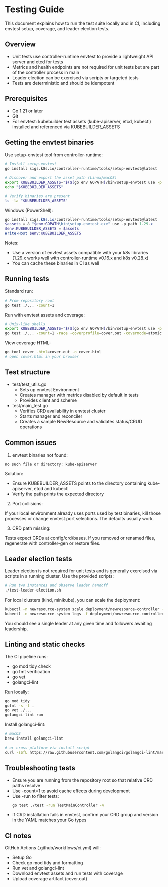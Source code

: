 # Testing Guide

This document explains how to run the test suite locally and in CI, including envtest setup, coverage, and leader election tests.

## Overview

- Unit tests use controller-runtime envtest to provide a lightweight API server and etcd for tests
- Metrics and health endpoints are not required for unit tests but are part of the controller process in main
- Leader election can be exercised via scripts or targeted tests
- Tests are deterministic and should be idempotent

## Prerequisites

- Go 1.21 or later
- Git
- For envtest: kubebuilder test assets (kube-apiserver, etcd, kubectl) installed and referenced via KUBEBUILDER_ASSETS

## Getting the envtest binaries

Use setup-envtest tool from controller-runtime:

```bash
# Install setup-envtest
go install sigs.k8s.io/controller-runtime/tools/setup-envtest@latest

# Discover and export the asset path (Linux/macOS)
export KUBEBUILDER_ASSETS="$($(go env GOPATH)/bin/setup-envtest use -p path 1.29.x)"
echo "$KUBEBUILDER_ASSETS"

# Verify binaries are present
ls -la "$KUBEBUILDER_ASSETS"
```

Windows (PowerShell):

```powershell
go install sigs.k8s.io/controller-runtime/tools/setup-envtest@latest
$assets = & "$env:GOPATH\bin\setup-envtest.exe" use -p path 1.29.x
$env:KUBEBUILDER_ASSETS = $assets
Write-Host $env:KUBEBUILDER_ASSETS
```

Notes:
- Use a version of envtest assets compatible with your k8s libraries (1.29.x works well with controller-runtime v0.16.x and k8s v0.28.x)
- You can cache these binaries in CI as well

## Running tests

Standard run:

```bash
# From repository root
go test ./... -count=1
```

Run with envtest assets and coverage:

```bash
# Unix-like shells
export KUBEBUILDER_ASSETS="$($(go env GOPATH)/bin/setup-envtest use -p path 1.29.x)"
go test ./... -count=1 -race -coverprofile=cover.out -covermode=atomic
```

View coverage HTML:

```bash
go tool cover -html=cover.out -o cover.html
# open cover.html in your browser
```

## Test structure

- test/test_utils.go
  - Sets up envtest Environment
  - Creates manager with metrics disabled by default in tests
  - Provides client and scheme
- test/main_test.go
  - Verifies CRD availability in envtest cluster
  - Starts manager and reconciler
  - Creates a sample NewResource and validates status/CRUD operations

## Common issues

1. envtest binaries not found:

```
no such file or directory: kube-apiserver
```

Solution:
- Ensure KUBEBUILDER_ASSETS points to the directory containing kube-apiserver, etcd and kubectl
- Verify the path prints the expected directory

2. Port collisions:

If your local environment already uses ports used by test binaries, kill those processes or change envtest port selections. The defaults usually work.

3. CRD path missing:

Tests expect CRDs at config/crd/bases. If you removed or renamed files, regenerate with controller-gen or restore files.

## Leader election tests

Leader election is not required for unit tests and is generally exercised via scripts in a running cluster. Use the provided scripts:

```bash
# Run two instances and observe leader handoff
./test-leader-election.sh
```

For local clusters (kind, minikube), you can scale the deployment:

```bash
kubectl -n newresource-system scale deployment/newresource-controller --replicas=2
kubectl -n newresource-system logs -f deployment/newresource-controller
```

You should see a single leader at any given time and followers awaiting leadership.

## Linting and static checks

The CI pipeline runs:
- go mod tidy check
- go fmt verification
- go vet
- golangci-lint

Run locally:

```bash
go mod tidy
gofmt -s -l .
go vet ./...
golangci-lint run
```

Install golangci-lint:

```bash
# macOS
brew install golangci-lint

# or cross-platform via install script
curl -sSfL https://raw.githubusercontent.com/golangci/golangci-lint/master/install.sh | sh -s -- -b $(go env GOPATH)/bin latest
```

## Troubleshooting tests

- Ensure you are running from the repository root so that relative CRD paths resolve
- Use -count=1 to avoid cache effects during development
- Use -run to filter tests:
  ```bash
  go test ./test -run TestMainController -v
  ```
- If CRD installation fails in envtest, confirm your CRD group and version in the YAML matches your Go types

## CI notes

GitHub Actions (.github/workflows/ci.yml) will:
- Setup Go
- Check go mod tidy and formatting
- Run vet and golangci-lint
- Download envtest assets and run tests with coverage
- Upload coverage artifact (cover.out)